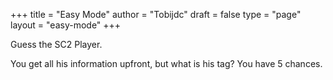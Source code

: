+++
title = "Easy Mode"
author = "Tobijdc"
draft = false
type = "page"
layout = "easy-mode"
+++

Guess the SC2 Player.

You get all his information upfront, but what is his tag? You have 5 chances.

